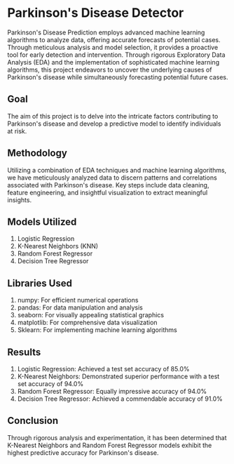 
# Parkinson's Disease Detector

Parkinson's Disease Prediction employs advanced machine learning algorithms to analyze data, offering accurate forecasts of potential cases. Through meticulous analysis and model selection, it provides a proactive tool for early detection and intervention. Through rigorous Exploratory Data Analysis (EDA) and the implementation of sophisticated machine learning algorithms, this project endeavors to uncover the underlying causes of Parkinson's disease while simultaneously forecasting potential future cases.

## Goal
The aim of this project is to delve into the intricate factors contributing to Parkinson's disease and develop a predictive model to identify individuals at risk.
## Methodology

Utilizing a combination of EDA techniques and machine learning algorithms, we have meticulously analyzed data to discern patterns and correlations associated with Parkinson's disease. Key steps include data cleaning, feature engineering, and insightful visualization to extract meaningful insights.
## Models Utilized

1. Logistic Regression
2. K-Nearest Neighbors (KNN)
3. Random Forest Regressor
4. Decision Tree Regressor
## Libraries Used

1. numpy: For efficient numerical operations
2. pandas: For data manipulation and analysis
3. seaborn: For visually appealing statistical graphics
4. matplotlib: For comprehensive data visualization
5. Sklearn: For implementing machine learning algorithms
## Results

1. Logistic Regression: Achieved a test set accuracy of 85.0%
2. K-Nearest Neighbors: Demonstrated superior performance with a test set accuracy of 94.0%
3. Random Forest Regressor: Equally impressive accuracy of 94.0%
4. Decision Tree Regressor: Achieved a commendable accuracy of 91.0%
## Conclusion

Through rigorous analysis and experimentation, it has been determined that K-Nearest Neighbors and Random Forest Regressor models exhibit the highest predictive accuracy for Parkinson's disease. 
